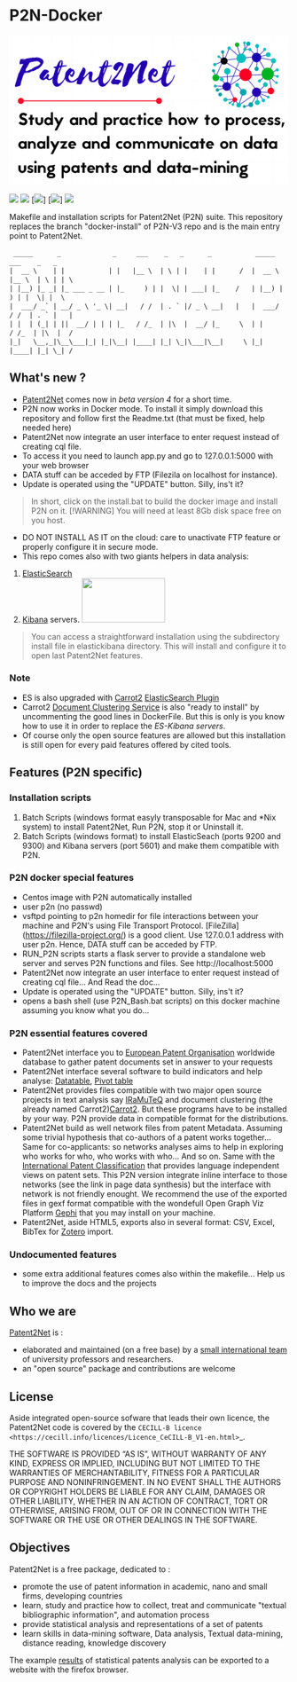 # P2N-Docker
[<img src="LogoP2N.png">](https://p2n-v3.readthedocs.io/en/latest/welcome.html)

[<img src="https://img.shields.io/badge/Python-3.6-green.svg">](https://github.com/Patent2net/P2N-v3/tree/master)
[<img src="https://img.shields.io/github/languages/code-size/patent2net/P2N-V3?style=plastic">](https://github.com/Patent2net/P2N-v3/tree/master)
[<img src="https://img.shields.io/github/stars/Patent2net/P2N-v3?label=Github%20stars">]
[<img src="https://img.shields.io/github/issues/Patent2net/P2N-v3">]
[<img src="https://readthedocs.org/projects/p2n-v3/badge/?version=latest">](https://p2n-v3.readthedocs.io/en/latest/?badge=latest)

 Makefile and installation scripts for Patent2Net (P2N) suite. This repository replaces the branch "docker-install" of P2N-V3 repo and is the main entry point to Patent2Net.

     _____      _             _     ___    _   _      _           _____   ___    _   _ 
    |  __ \    | |           | |   |__ \  | \ | |    | |      /  |  __ \ |__ \  | \ | | \
    | |__) |_ _| |_ ___ _ __ | |_     ) | |  \| | ___| |_    /   | |__) |   ) | |  \| |  \
    |  ___/ _` | __/ _ \ '_ \| __|   / /  | . ` |/ _ \ __|   |   |  ___/   / /  | . ` |   |
    | |  | (_| | ||  __/ | | | |_   / /_  | |\  |  __/ |_     \  | |      / /_  | |\  |  /
    |_|   \__,_|\__\___|_| |_|\__| |____| |_| \_|\___|\__|     \ |_|     |____| |_| \_| /       


What's new ?
-------------
* [Patent2Net](https://github.com/Patent2net/P2N-v3) comes now in *beta version 4* for a short time.
* P2N now works in Docker mode. To install it simply download this repository and follow first the Readme.txt (that must be fixed, help needed here) 
 * Patent2Net now integrate an user interface to enter request instead of creating cql file.
 * To access it you need to launch app.py and go to 127.0.0.1:5000 with your web browser
 * DATA stuff can be acceded by FTP (Filezila on localhost for instance).
 * Update is operated using the "UPDATE" button. Silly, ins't it?

> In short,  click on the install.bat to build the docker image and install P2N on it.
>[!WARNING] You will need at least 8Gb disk space free on you host. 

* DO NOT INSTALL AS IT on the cloud: care to unactivate FTP feature or properly configure it in secure mode.
* This repo comes also with two giants helpers in data analysis: 
 1. [ElasticSearch](https://www.elastic.co/) 
 2. [Kibana](https://www.elastic.co/fr/kibana) servers. 
 [<img src="https://images.contentstack.io/v3/assets/bltefdd0b53724fa2ce/blt280217a63b82a734/5bbdaacf63ed239936a7dd56/elastic-logo.svg"  width="150" height="80">](https://www.elastic.co/)
 
 > You can access a straightforward installation using the subdirectory install file in elastickibana directory. This will install and configure it to open last Patent2Net features.
 
### Note 
 * ES is also upgraded with [Carrot2](https://github.com/carrot2/carrot2) [ElasticSearch Plugin](https://github.com/carrot2/elasticsearch-carrot2)
 * Carrot2 [Document Clustering Service](https://carrot2.github.io/release/4.0.4/doc/rest-api-basics/) is also "ready to install" by uncommenting the good lines in DockerFile. But this is only is you know how to use it in order to replace the _ES-Kibana servers_.
 * Of course only the open source features are allowed but this installation is still open for every paid features offered by cited tools.

Features (P2N specific)
-----------------------
### Installation scripts
1. Batch Scripts (windows format easyly transposable for Mac and *Nix system) to install Patent2Net, Run P2N, stop it or Uninstall it.
2. Batch Scripts (windows format) to install ElasticSeach (ports 9200 and 9300) and Kibana servers (port 5601) and make them compatible with P2N.

### P2N docker special features
* Centos image with P2N automatically installed
* user p2n (no passwd)
* vsftpd pointing to p2n homedir for file interactions between your machine and P2N's using File Transport Protocol. [FileZilla] (https://filezilla-project.org/) is a good client. Use 127.0.0.1 address with user p2n. Hence, DATA stuff can be acceded by FTP.
* RUN_P2N scripts starts a flask server to provide a standalone web server and serves P2N functions and files. See http://localhost:5000
* Patent2Net now integrate an user interface to enter request instead of creating cql file... And Read the doc...
* Update is operated using the "UPDATE" button. Silly, ins't it?
* opens a bash shell (use P2N_Bash.bat scripts) on this docker machine assuming you know what you do...

### P2N essential features covered
* Patent2Net interface you to [European Patent Organisation](https://www.epo.org/) worldwide database to gather patent documents set in answer to your requests 
* Patent2Net interface several software to build indicators and help analyse: [Datatable](https://datatables.net/), [Pivot table](https://pivottable.js.org/examples/)
* Patent2Net provides files compatible with two major open source projects in text analysis say [IRaMuTeQ](http://iramuteq.org/) and document clustering (the already named Carrot2)[Carrot2](https://github.com/carrot2/carrot2). But these programs have to be installed by your way. P2N provide data in compatible format for the distributions.
* Patent2Net build as well network files from patent Metadata. Assuming some trivial hypothesis that co-authors of a patent works together... Same for co-applicants: so networks analyses aims to help in exploring who works for who, who works with who... And so on. Same with the  [International Patent Classification](https://www.wipo.int/classifications/ipc/en/) that provides language independent views on patent sets. This P2N version integrate inline interface to those networks (see the link in page data synthesis) but the interface with network is not friendly enought. We recommend the use of the exported files in gexf format compatible with the wondefull Open Graph Viz Platform [Gephi](https://gephi.org/) that you may install on your machine.
* Patent2Net, aside HTML5, exports also in several format: CSV, Excel, BibTex for [Zotero](https://www.zotero.org/) import.
### Undocumented features
* some extra additional features comes also within the makefile... Help us to improve the docs and the projects

Who we are
----------
[Patent2Net](http://patent2netv2.vlab4u.info/dokuwiki/doku.php?id=page) is :
* elaborated and maintained (on a free base) by a [small international team](http://patent2netv2.vlab4u.info/dokuwiki/doku.php?id=about_p2n:community;) of university professors and researchers.  
* an "open source" package and contributions are welcome


License
-------
Aside integrated open-source sofware that leads their own licence, the Patent2Net code is covered by the `CECILL-B licence <https://cecill.info/licences/Licence_CeCILL-B_V1-en.html>`_. 

THE SOFTWARE IS PROVIDED “AS IS”, WITHOUT WARRANTY OF ANY KIND, EXPRESS OR IMPLIED, INCLUDING BUT NOT LIMITED TO THE WARRANTIES OF MERCHANTABILITY, FITNESS FOR A PARTICULAR PURPOSE AND NONINFRINGEMENT. IN NO EVENT SHALL THE AUTHORS OR COPYRIGHT HOLDERS BE LIABLE FOR ANY CLAIM, DAMAGES OR OTHER LIABILITY, WHETHER IN AN ACTION OF CONTRACT, TORT OR OTHERWISE, ARISING FROM, OUT OF OR IN CONNECTION WITH THE SOFTWARE OR THE USE OR OTHER DEALINGS IN THE SOFTWARE.

Objectives
----------
Patent2Net is a free package, dedicated to :
* promote the use of patent information in academic, nano and small firms, developing countries
* learn, study and practice how to collect, treat and communicate "textual bibliographic information", and automation process
* provide statistical analysis and representations of a set of patents
* learn skills in data-mining software, Data analysis, Textual data-mining, distance reading, knowledge discovery

The example [results](http://patent2netv2.vlab4u.info/) of statistical patents analysis can be exported to a website with the firefox browser.


